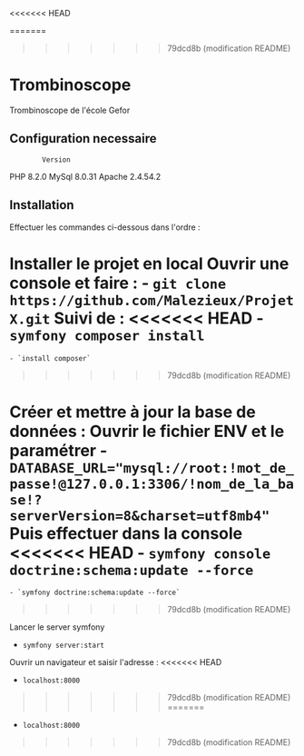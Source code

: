 <<<<<<< HEAD

=======
>>>>>>> 79dcd8b (modification README)
# Trombinoscope
Trombinoscope de l'école Gefor
## Configuration necessaire
            Version
PHP         8.2.0
MySql       8.0.31
Apache      2.4.54.2

## Installation

Effectuer les commandes ci-dessous dans l'ordre :

Installer le projet en local
    Ouvrir une console et faire :
    - `git clone https://github.com/Malezieux/ProjetX.git`
    Suivi de :
<<<<<<< HEAD
    - `symfony composer install`
=======
    - `install composer`
>>>>>>> 79dcd8b (modification README)
  
Créer et mettre à jour la base de données :
    Ouvrir le fichier ENV et le paramétrer 
    - `DATABASE_URL="mysql://root:!mot_de_passe!@127.0.0.1:3306/!nom_de_la_base!?serverVersion=8&charset=utf8mb4"`
    Puis effectuer dans la console 
<<<<<<< HEAD
    - `symfony console doctrine:schema:update --force`
=======
    - `symfony doctrine:schema:update --force`
>>>>>>> 79dcd8b (modification README)
  
Lancer le server symfony
- `symfony server:start`
  
Ouvrir un navigateur et saisir l'adresse :
<<<<<<< HEAD
- `localhost:8000`
>>>>>>> 79dcd8b (modification README)
=======
- `localhost:8000`
>>>>>>> 79dcd8b (modification README)
